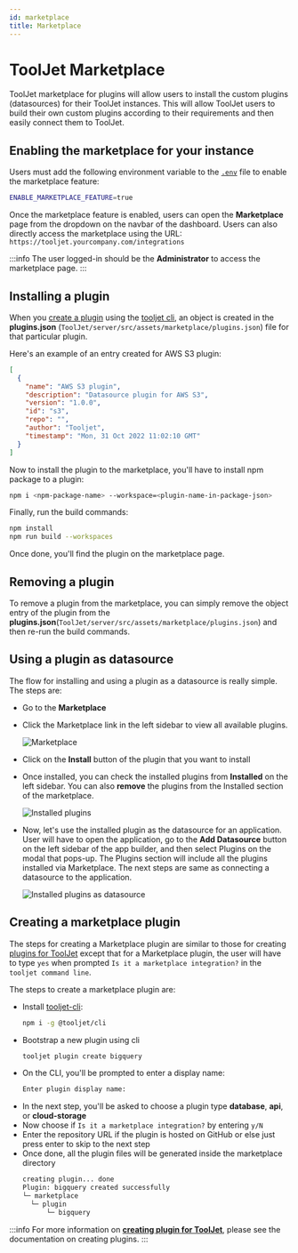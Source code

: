 ```yaml
---
id: marketplace
title: Marketplace
---
```


# ToolJet Marketplace

ToolJet marketplace for plugins will allow users to install the custom plugins (datasources) for their ToolJet instances. This will allow ToolJet users to build their own custom plugins according to their requirements and then easily connect them to ToolJet.

## Enabling the marketplace for your instance

Users must add the following environment variable to the [`.env`](/docs/setup/env-vars#marketplace-feature-enable--optional-) file to enable the marketplace feature:

```bash
ENABLE_MARKETPLACE_FEATURE=true
```

Once the marketplace feature is enabled, users can open the **Marketplace** page from the dropdown on the navbar of the dashboard. Users can also directly access the marketplace using the URL: `https://tooljet.yourcompany.com/integrations`

:::info
The user logged-in should be the **Administrator** to access the marketplace page.
:::

## Installing a plugin

When you [create a plugin](#creating-a-marketplace-plugin) using the [tooljet cli](https://www.npmjs.com/package/@tooljet/cli), an object is created in the **plugins.json** (`ToolJet/server/src/assets/marketplace/plugins.json`) file for that particular plugin.

Here's an example of an entry created for AWS S3 plugin:

```json
[
  {
    "name": "AWS S3 plugin",
    "description": "Datasource plugin for AWS S3",
    "version": "1.0.0",
    "id": "s3",
    "repo": "",
    "author": "Tooljet",
    "timestamp": "Mon, 31 Oct 2022 11:02:10 GMT"
  }
]
```

Now to install the plugin to the marketplace, you'll have to install npm package to a plugin:

```bash
npm i <npm-package-name> --workspace=<plugin-name-in-package-json>
```

Finally, run the build commands:

```bash
npm install
npm run build --workspaces
```

Once done, you'll find the plugin on the marketplace page.


## Removing a plugin

To remove a plugin from the marketplace, you can simply remove the object entry of the plugin from the **plugins.json**(`ToolJet/server/src/assets/marketplace/plugins.json`) and then re-run the build commands.

## Using a plugin as datasource

The flow for installing and using a plugin as a datasource is really simple. The steps are:
- Go to the **Marketplace**
- Click the Marketplace link in the left sidebar to view all available plugins.
    <div style={{textAlign: 'center'}}>

    <img className="screenshot-full" src="/img/marketplace/marketplacemain.png" alt="Marketplace" />

    </div>
- Click on the **Install** button of the plugin that you want to install
- Once installed, you can check the installed plugins from **Installed** on the left sidebar. You can also **remove** the plugins from the Installed section of the marketplace.
    <div style={{textAlign: 'center'}}>

    <img className="screenshot-full" src="/img/marketplace/installed.png" alt="Installed plugins" />

    </div>
- Now, let's use the installed plugin as the datasource for an application. User will have to open the application, go to the **Add Datasource** button on the left sidebar of the app builder, and then select Plugins on the modal that pops-up. The Plugins section will include all the plugins installed via Marketplace. The next steps are same as connecting a datasource to the application.
    <div style={{textAlign: 'center'}}>

    <img className="screenshot-full" src="/img/marketplace/datasource.png" alt="Installed plugins as datasource" />

    </div>

## Creating a marketplace plugin

The steps for creating a Marketplace plugin are similar to those for creating [plugins for ToolJet](/docs/1.x.x/contributing-guide/tutorials/creating-a-plugin/) except that for a Marketplace plugin, the user will have to type `yes` when prompted `Is it a marketplace integration?` in the `tooljet command line`.

The steps to create a marketplace plugin are:

- Install [tooljet-cli](https://www.npmjs.com/package/@tooljet/cli):
  ```bash
  npm i -g @tooljet/cli
  ```
- Bootstrap a new plugin using cli
  ```bash
  tooljet plugin create bigquery
  ```
- On the CLI, you'll be prompted to enter a display name:
  ```bash
  Enter plugin display name:
  ```
- In the next step, you'll be asked to choose a plugin type **database**, **api**, or **cloud-storage**
- Now choose if `Is it a marketplace integration?` by entering `y/N`
- Enter the repository URL if the plugin is hosted on GitHub or else just press enter to skip to the next step
- Once done, all the plugin files will be generated inside the marketplace directory
  ```bash
  creating plugin... done
  Plugin: bigquery created successfully
  └─ marketplace
    └─ plugin
        └─ bigquery
  ```

:::info
For more information on **[creating plugin for ToolJet](/docs/contributing-guide/tutorials/creating-a-plugin)**, please see the documentation on creating plugins.
:::